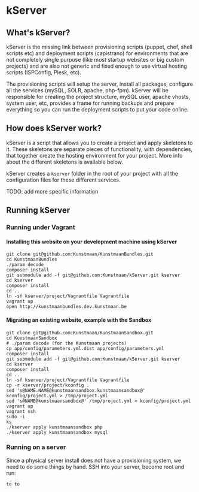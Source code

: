 # kServer

## What's kServer?

kServer is the missing link between provisioning scripts (puppet, chef, shell scripts etc) and deployment scripts
(capistrano) for environments that are not completely single purpose (like most startup websites or big custom projects)
and are also not generic and fixed enough to use virtual hosting scripts (ISPConfig, Plesk, etc).

The provisioning scripts will setup the server, install all packages, configure all the services (mySQL, SOLR, apache,
php-fpm). kServer will be responsible for creating the project structure, mySQL user, apache vhosts, system user, etc,
provides a frame for running backups and prepare everything so you can run the deployment scripts to put your code online.

## How does kServer work?

kServer is a script that allows you to create a project and apply skeletons to it. These skeletons are separate pieces
of functionality, with dependencies, that together create the hosting environment for your project. More info about the
different skeletons is available below.

kServer creates a ```kserver``` folder in the root of your project with all the configuration files for these different
services.

TODO: add more specific information

## Running kServer

### Running under Vagrant

#### Installing this website on your development machine using kServer

```
git clone git@github.com:Kunstmaan/KunstmaanBundles.git
cd KunstmaanBundles
./param decode
composer install
git submodule add -f git@github.com:Kunstmaan/kServer.git kserver
cd kserver
composer install
cd ..
ln -sf kserver/project/Vagrantfile Vagrantfile
vagrant up
open http://kunstmaanbundles.dev.kunstmaan.be
```

#### Migrating an existing website, example with the Sandbox

```
git clone git@github.com:Kunstmaan/KunstmaanSandbox.git
cd KunstmaanSandbox
# ./param decode (for the Kunstmaan projects)
cp app/config/parameters.yml.dist app/config/parameters.yml
composer install
git submodule add -f git@github.com:Kunstmaan/kServer.git kserver
cd kserver
composer install
cd ..
ln -sf kserver/project/Vagrantfile Vagrantfile
cp -r kserver/project/kconfig .
sed 's@NAME.NAME@kunstmaansandbox.kunstmaansandbox@' kconfig/project.yml > /tmp/project.yml
sed 's@NAME@kunstmaansandbox@' /tmp/project.yml > kconfig/project.yml
vagrant up
vagrant ssh
sudo -i
ks
./kserver apply kunstmaansandbox php
./kserver apply kunstmaansandbox mysql
```

### Running on a server

Since a physical server install does not have a provisioning system, we need to do some things by hand. SSH into your server, become root and run:

```bash
to to
```
